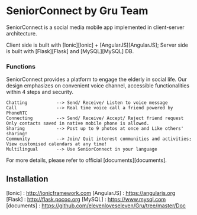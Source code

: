 # SeniorConnect by Gru Team
SeniorConnect is a social media mobile app implemented in client-server architecture.

Client side is built with [Ionic][Ionic] + [AngularJS][AngularJS];
Server side is built with [Flask][Flask] and [MySQL][MySQL] DB.

### Functions
SeniorConnect provides a platform to engage the elderly in social life.
Our design emphasizes on convenient voice channel, accessible functionalities within 4 steps and security.

```
Chatting           --> Send/ Receive/ Listen to voice message
Call               --> Real time voice call a friend powered by PhoneRTC
Connecting         --> Send/ Receive/ Accept/ Reject friend request Only contacts saved in native mobile phone is allowed.
Sharing            --> Post up to 9 photos at once and Like others' sharing!
Community          --> Join/ Quit interest communities and activities; View customised calendars at any time!
Multilingual       --> Use SeniorConnect in your language
```
For more details, please refer to official [documents][documents].
## Installation

[Ionic] : http://ionicframework.com
[AngularJS] : https://angularjs.org
[Flask] : http://flask.pocoo.org
[MySQL] : https://www.mysql.com
[documents] : https://github.com/elevenloveseleven/Gru/tree/master/Doc